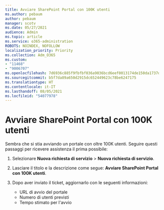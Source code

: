 ```yaml
---
title: Avviare SharePoint Portal con 100K utenti
ms.author: pebaum
author: pebaum
manager: scotv
ms.date: 05/27/2021
audience: Admin
ms.topic: article
ms.service: o365-administration
ROBOTS: NOINDEX, NOFOLLOW
localization_priority: Priority
ms.collection: Adm_O365
ms.custom:
- "11468"
- "9006707"
ms.openlocfilehash: 7d6936c885f9fbfbf036a9036bcd6eef0013174de150da1737df69a6fa3d2834
ms.sourcegitcommit: b5f7da89a650d2915dc652449623c78be6247175
ms.translationtype: HT
ms.contentlocale: it-IT
ms.lasthandoff: 08/05/2021
ms.locfileid: "54077978"
---
```

# <a name="launch-sharepoint-portal-with-100k-users"></a>Avviare SharePoint Portal con 100K utenti

Sembra che si stia avviando un portale con oltre 100K utenti. Seguire questi passaggi per ricevere assistenza il prima possibile:

1. Selezionare **Nuova richiesta di servizio** > **Nuova richiesta di servizio**.

1. Lasciare il titolo e la descrizione come segue: **Avviare SharePoint Portal con 100K utenti**.

1. Dopo aver inviato il ticket, aggiornarlo con le seguenti informazioni:

    - URL di avvio del portale 
    - Numero di utenti previsti 
    - Tempo stimato per l'avvio 

